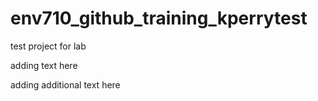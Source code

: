 # env710_github_training_kperrytest
test project for lab

adding text here

adding additional text here
